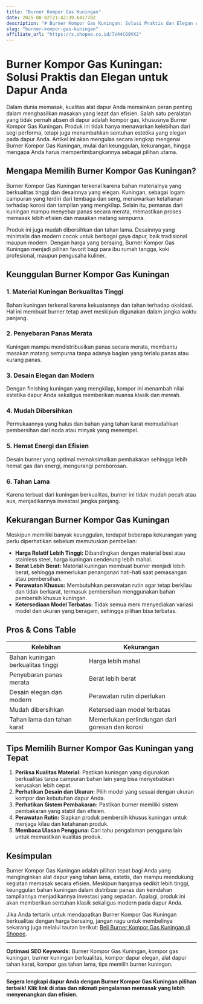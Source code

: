```yaml
---
title: "Burner Kompor Gas Kuningan"
date: 2025-08-02T21:42:39.641770Z
description: "# Burner Kompor Gas Kuningan: Solusi Praktis dan Elegan untuk Dapur Anda..."
slug: "burner-kompor-gas-kuningan"
affiliate_url: "https://s.shopee.co.id/7V44C68VX2"
---
```

# Burner Kompor Gas Kuningan: Solusi Praktis dan Elegan untuk Dapur Anda

Dalam dunia memasak, kualitas alat dapur Anda memainkan peran penting dalam menghasilkan masakan yang lezat dan efisien. Salah satu peralatan yang tidak pernah absen di dapur adalah kompor gas, khususnya Burner Kompor Gas Kuningan. Produk ini tidak hanya menawarkan kelebihan dari segi performa, tetapi juga menambahkan sentuhan estetika yang elegan pada dapur Anda. Artikel ini akan mengulas secara lengkap mengenai Burner Kompor Gas Kuningan, mulai dari keunggulan, kekurangan, hingga mengapa Anda harus mempertimbangkannya sebagai pilihan utama.

## Mengapa Memilih Burner Kompor Gas Kuningan?

Burner Kompor Gas Kuningan terkenal karena bahan materialnya yang berkualitas tinggi dan desainnya yang elegan. Kuningan, sebagai logam campuran yang terdiri dari tembaga dan seng, menawarkan ketahanan terhadap korosi dan tampilan yang mengkilap. Selain itu, pemanas dari kuningan mampu menyebar panas secara merata, memastikan proses memasak lebih efisien dan masakan matang sempurna.

Produk ini juga mudah dibersihkan dan tahan lama. Desainnya yang minimalis dan modern cocok untuk berbagai gaya dapur, baik tradisional maupun modern. Dengan harga yang bersaing, Burner Kompor Gas Kuningan menjadi pilihan favorit bagi para ibu rumah tangga, koki profesional, maupun pengusaha kuliner.

## Keunggulan Burner Kompor Gas Kuningan

### 1. Material Kuningan Berkualitas Tinggi
Bahan kuningan terkenal karena kekuatannya dan tahan terhadap oksidasi. Hal ini membuat burner tetap awet meskipun digunakan dalam jangka waktu panjang.

### 2. Penyebaran Panas Merata
Kuningan mampu mendistribusikan panas secara merata, membantu masakan matang sempurna tanpa adanya bagian yang terlalu panas atau kurang panas.

### 3. Desain Elegan dan Modern
Dengan finishing kuningan yang mengkilap, kompor ini menambah nilai estetika dapur Anda sekaligus memberikan nuansa klasik dan mewah.

### 4. Mudah Dibersihkan
Permukaannya yang halus dan bahan yang tahan karat memudahkan pembersihan dari noda atau minyak yang menempel.

### 5. Hemat Energi dan Efisien
Desain burner yang optimal memaksimalkan pembakaran sehingga lebih hemat gas dan energi, mengurangi pemborosan.

### 6. Tahan Lama
Karena terbuat dari kuningan berkualitas, burner ini tidak mudah pecah atau aus, menjadikannya investasi jangka panjang.

## Kekurangan Burner Kompor Gas Kuningan

Meskipun memiliki banyak keunggulan, terdapat beberapa kekurangan yang perlu diperhatikan sebelum memutuskan pembelian:

- **Harga Relatif Lebih Tinggi:** Dibandingkan dengan material besi atau stainless steel, harga kuningan cenderung lebih mahal.
- **Berat Lebih Berat:** Material kuningan membuat burner menjadi lebih berat, sehingga memerlukan penanganan hati-hati saat pemasangan atau pembersihan.
- **Perawatan Khusus:** Membutuhkan perawatan rutin agar tetap berkilau dan tidak berkarat, termasuk pembersihan menggunakan bahan pembersih khusus kuningan.
- **Ketersediaan Model Terbatas:** Tidak semua merk menyediakan variasi model dan ukuran yang beragam, sehingga pilihan bisa terbatas.

## Pros & Cons Table

| Kelebihan                                       | Kekurangan                                |
|-------------------------------------------------|------------------------------------------|
| Bahan kuningan berkualitas tinggi               | Harga lebih mahal                       |
| Penyebaran panas merata                         | Berat lebih berat                        |
| Desain elegan dan modern                       | Perawatan rutin diperlukan               |
| Mudah dibersihkan                              | Ketersediaan model terbatas              |
| Tahan lama dan tahan karat                     | Memerlukan perlindungan dari goresan dan korosi |

## Tips Memilih Burner Kompor Gas Kuningan yang Tepat

1. **Periksa Kualitas Material:** Pastikan kuningan yang digunakan berkualitas tanpa campuran bahan lain yang bisa menyebabkan kerusakan lebih cepat.
2. **Perhatikan Desain dan Ukuran:** Pilih model yang sesuai dengan ukuran kompor dan kebutuhan dapur Anda.
3. **Perhatikan Sistem Pembakaran:** Pastikan burner memiliki sistem pembakaran yang stabil dan efisien.
4. **Perawatan Rutin:** Siapkan produk pembersih khusus kuningan untuk menjaga kilau dan ketahanan produk.
5. **Membaca Ulasan Pengguna:** Cari tahu pengalaman pengguna lain untuk memastikan kualitas produk.

## Kesimpulan

Burner Kompor Gas Kuningan adalah pilihan tepat bagi Anda yang menginginkan alat dapur yang tahan lama, estetis, dan mampu mendukung kegiatan memasak secara efisien. Meskipun harganya sedikit lebih tinggi, keunggulan bahan kuningan dalam distribusi panas dan keindahan tampilannya menjadikannya investasi yang sepadan. Apalagi, produk ini akan memberikan sentuhan klasik sekaligus modern pada dapur Anda.

Jika Anda tertarik untuk mendapatkan Burner Kompor Gas Kuningan berkualitas dengan harga bersaing, jangan ragu untuk membelinya sekarang juga melalui tautan berikut: [Beli Burner Kompor Gas Kuningan di Shopee](https://s.shopee.co.id/7V44C68VX2).

---

**Optimasi SEO Keywords:** Burner Kompor Gas Kuningan, kompor gas kuningan, burner kuningan berkualitas, kompor dapur elegan, alat dapur tahan karat, kompor gas tahan lama, tips memilih burner kuningan.

---

**Segera lengkapi dapur Anda dengan Burner Kompor Gas Kuningan pilihan terbaik! Klik link di atas dan nikmati pengalaman memasak yang lebih menyenangkan dan efisien.**